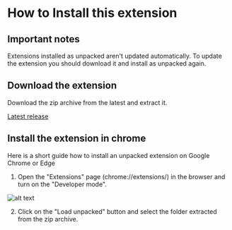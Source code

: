 # How to Install this extension

## Important notes

Extensions installed as unpacked aren't updated automatically. To update the extension you should download it and install as unpacked again.

## Download the extension

Download the zip archive from the latest and extract it.

[Latest release](https://github.com/Thiesjoo/homeex/releases/download/latest/homeex.zip)

## Install the extension in chrome

Here is a short guide how to install an unpacked extension on Google Chrome or Edge

1. Open the "Extensions" page (chrome://extensions/) in the browser and turn on the "Developer mode".

![alt text](https://camo.githubusercontent.com/52ad903185ee381cf30ed2934d0e7d12d791c920c77131617233ad17303cb35f/68747470733a2f2f692e696d6775722e636f6d2f786463686451612e706e67)

2. Click on the "Load unpacked" button and select the folder extracted from the zip archive.
